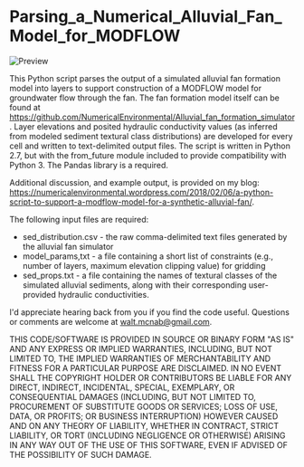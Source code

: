 # Parsing_a_Numerical_Alluvial_Fan_Model_for_MODFLOW

![Preview](https://numericalenvironmental.files.wordpress.com/2018/02/grid_sections.jpg)

This Python script parses the output of a simulated alluvial fan formation model into layers to support construction of a MODFLOW model for groundwater flow through the fan. The fan formation model itself can be found at https://github.com/NumericalEnvironmental/Alluvial_fan_formation_simulator. Layer elevations and posited hydraulic conductivity values (as inferred from modeled sediment textural class distributions) are developed for every cell and written to text-delimited output files. The script is written in Python 2.7, but with the from_future module included to provide compatibility with Python 3. The Pandas library is a required.

Additional discussion, and example output, is provided on my blog: https://numericalenvironmental.wordpress.com/2018/02/06/a-python-script-to-support-a-modflow-model-for-a-synthetic-alluvial-fan/.

The following input files are required:

* sed_distribution.csv - the raw comma-delimited text files generated by the alluvial fan simulator
* model_params,txt - a file containing a short list of constraints (e.g., number of layers, maximum elevation clipping value) for gridding
* sed_props.txt - a file containing the names of textural classes of the simulated alluvial sediments, along with their corresponding user-provided hydraulic conductivities.

I'd appreciate hearing back from you if you find the code useful. Questions or comments are welcome at walt.mcnab@gmail.com.

THIS CODE/SOFTWARE IS PROVIDED IN SOURCE OR BINARY FORM "AS IS" AND ANY EXPRESS OR IMPLIED WARRANTIES, INCLUDING, BUT NOT LIMITED TO, THE IMPLIED WARRANTIES OF MERCHANTABILITY AND FITNESS FOR A PARTICULAR PURPOSE ARE DISCLAIMED. IN NO EVENT SHALL THE COPYRIGHT HOLDER OR CONTRIBUTORS BE LIABLE FOR ANY DIRECT, INDIRECT, INCIDENTAL, SPECIAL, EXEMPLARY, OR CONSEQUENTIAL DAMAGES (INCLUDING, BUT NOT LIMITED TO, PROCUREMENT OF SUBSTITUTE GOODS OR SERVICES; LOSS OF USE, DATA, OR PROFITS; OR BUSINESS INTERRUPTION) HOWEVER CAUSED AND ON ANY THEORY OF LIABILITY, WHETHER IN CONTRACT, STRICT LIABILITY, OR TORT (INCLUDING NEGLIGENCE OR OTHERWISE) ARISING IN ANY WAY OUT OF THE USE OF THIS SOFTWARE, EVEN IF ADVISED OF THE POSSIBILITY OF SUCH DAMAGE.
